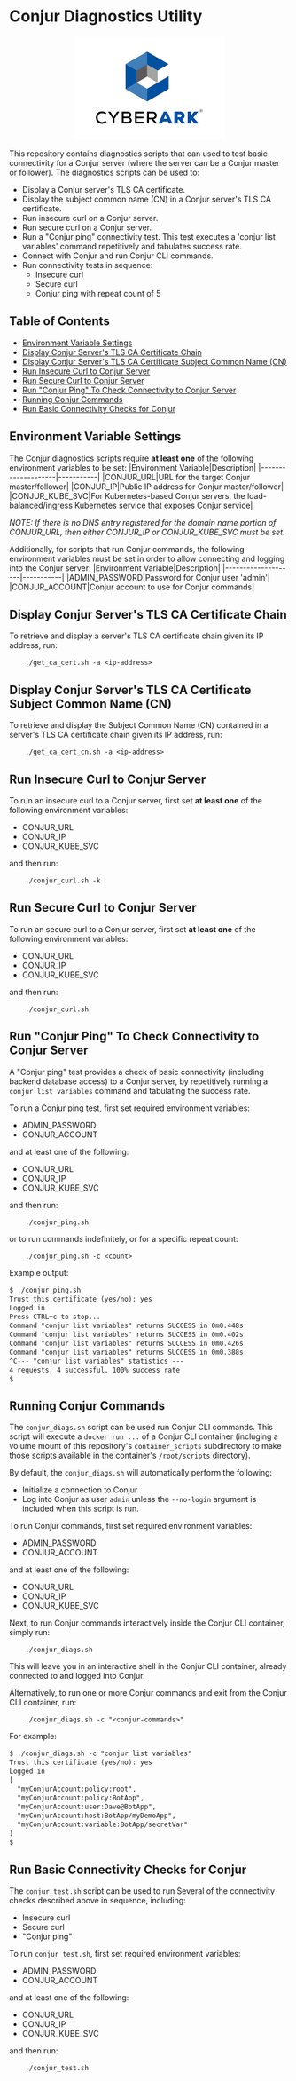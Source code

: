 # Conjur Diagnostics Utility

<p align="center">
  <img src="cyberark_logo.png">
</p>

This repository contains diagnostics scripts that can used to test basic
connectivity for a Conjur server (where the server can be a Conjur master
or follower). The diagnostics scripts can be used to:

- Display a Conjur server's TLS CA certificate.
- Display the subject common name (CN) in a Conjur server's TLS CA certificate.
- Run insecure curl on a Conjur server.
- Run secure curl on a Conjur server.
- Run a "Conjur ping" connectivity test. This test executes a
  'conjur list variables' command repetitively and tabulates success rate.
- Connect with Conjur and run Conjur CLI commands.
- Run connectivity tests in sequence:
  - Insecure curl
  - Secure curl
  - Conjur ping with repeat count of 5


## Table of Contents

- [Environment Variable Settings](#environment-variable-settings)
- [Display Conjur Server's TLS CA Certificate Chain](#display-conjur-servers-tls-ca-certificate-chain)
- [Display Conjur Server's TLS CA Certificate Subject Common Name (CN)](#display-conjur-servers-tls-ca-certificate-subject-common-name-cn)
- [Run Insecure Curl to Conjur Server](#run-insecure-curl-to-conjur-server)
- [Run Secure Curl to Conjur Server](#run-secure-curl-to-conjur-server)
- [Run "Conjur Ping" To Check Connectivity to Conjur Server](#run-conjur-ping-to-check-connectivity-to-conjur-server)
- [Running Conjur Commands](#running-conjur-commands)
- [Run Basic Connectivity Checks for Conjur](#run-basic-connectivity-checks-for-conjur)


## Environment Variable Settings

The Conjur diagnostics scripts require **at least one** of the following
environment variables to be set:
|Environment Variable|Description|
|--------------------|-----------|
|CONJUR_URL|URL for the target Conjur master/follower|
|CONJUR_IP|Public IP address for Conjur master/follower|
|CONJUR_KUBE_SVC|For Kubernetes-based Conjur servers, the load-balanced/ingress Kubernetes service that exposes Conjur service|

_NOTE: If there is no DNS entry registered for the domain name portion of
 CONJUR_URL, then either CONJUR_IP or CONJUR_KUBE_SVC must be set._

Additionally, for scripts that run Conjur commands, the following environment
variables must be set in order to allow connecting and logging into the
Conjur server:
|Environment Variable|Description|
|--------------------|-----------|
|ADMIN_PASSWORD|Password for Conjur user 'admin'|
|CONJUR_ACCOUNT|Conjur account to use for Conjur commands|


## Display Conjur Server's TLS CA Certificate Chain

To retrieve and display a server's TLS CA certificate chain given its IP
address, run:

```
    ./get_ca_cert.sh -a <ip-address>
```


## Display Conjur Server's TLS CA Certificate Subject Common Name (CN)

To retrieve and display the Subject Common Name (CN) contained in a server's
TLS CA certificate chain given its IP address,
run:

```
    ./get_ca_cert_cn.sh -a <ip-address>
```


## Run Insecure Curl to Conjur Server

To run an insecure curl to a Conjur server, first set **at least one** of
the following environment variables:
- CONJUR_URL 
- CONJUR_IP 
- CONJUR_KUBE_SVC

and then run:

```
    ./conjur_curl.sh -k
```


## Run Secure Curl to Conjur Server

To run an secure curl to a Conjur server, first set **at least one** of
the following environment variables:
- CONJUR_URL 
- CONJUR_IP 
- CONJUR_KUBE_SVC

and then run:

```
    ./conjur_curl.sh
```


## Run "Conjur Ping" To Check Connectivity to Conjur Server

A "Conjur ping" test provides a check of basic connectivity (including
backend database access) to a Conjur server, by repetitively running a
`conjur list variables` command and tabulating the success rate.

To run a Conjur ping test, first set required environment variables:
- ADMIN_PASSWORD
- CONJUR_ACCOUNT

and at least one of the following:
- CONJUR_URL 
- CONJUR_IP 
- CONJUR_KUBE_SVC

and then run:

```
    ./conjur_ping.sh
```

or to run commands indefinitely, or for a specific repeat count:

```
    ./conjur_ping.sh -c <count>
```

Example output:

```sh-session
$ ./conjur_ping.sh 
Trust this certificate (yes/no): yes
Logged in
Press CTRL+c to stop...
Command "conjur list variables" returns SUCCESS in 0m0.448s
Command "conjur list variables" returns SUCCESS in 0m0.402s
Command "conjur list variables" returns SUCCESS in 0m0.426s
Command "conjur list variables" returns SUCCESS in 0m0.388s
^C--- "conjur list variables" statistics ---
4 requests, 4 successful, 100% success rate
$
```


## Running Conjur Commands

The `conjur_diags.sh` script can be used run Conjur CLI commands.
This script will execute a `docker run ...` of a Conjur CLI container
(incluging a volume mount of this repository's `container_scripts`
subdirectory to make those scripts available in the container's
`/root/scripts` directory).

By default, the `conjur_diags.sh` will automatically perform the following:
- Initialize a connection to Conjur
- Log into Conjur as user `admin`
unless the `--no-login` argument is included when this script is run.

To run Conjur commands, first set required environment variables:
- ADMIN_PASSWORD
- CONJUR_ACCOUNT

and at least one of the following:
- CONJUR_URL 
- CONJUR_IP 
- CONJUR_KUBE_SVC

Next, to run Conjur commands interactively inside the Conjur CLI container,
simply run:

```
    ./conjur_diags.sh
```

This will leave you in an interactive shell in the Conjur CLI container,
already connected to and logged into Conjur.

Alternatively, to run one or more Conjur commands and exit from the Conjur CLI
container, run:

```
    ./conjur_diags.sh -c "<conjur-commands>"
```

For example:

```sh-session
$ ./conjur_diags.sh -c "conjur list variables"
Trust this certificate (yes/no): yes
Logged in
[
  "myConjurAccount:policy:root",
  "myConjurAccount:policy:BotApp",
  "myConjurAccount:user:Dave@BotApp",
  "myConjurAccount:host:BotApp/myDemoApp",
  "myConjurAccount:variable:BotApp/secretVar"
]
$
```


## Run Basic Connectivity Checks for Conjur

The `conjur_test.sh` script can be used to run Several of the connectivity
checks described above in sequence, including:
- Insecure curl
- Secure curl
- "Conjur ping"

To run `conjur_test.sh`, first set required environment variables:
- ADMIN_PASSWORD
- CONJUR_ACCOUNT

and at least one of the following:
- CONJUR_URL 
- CONJUR_IP 
- CONJUR_KUBE_SVC

and then run:

```
    ./conjur_test.sh
```

